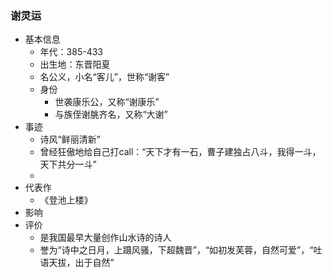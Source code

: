 ### 谢灵运
- 基本信息
	- 年代：385-433
	- 出生地：东晋阳夏
	- 名公义，小名“客儿”，世称“谢客”
	- 身份
		- 世袭康乐公，又称“谢康乐”
		- 与族侄谢朓齐名，又称“大谢”
- 事迹
	- 诗风“鲜丽清新”
	- 曾经狂傲地给自己打call：“天下才有一石，曹子建独占八斗，我得一斗，天下共分一斗”
	- 
- 代表作
	- 《登池上楼》
- 影响
- 评价
	- 是我国最早大量创作山水诗的诗人
	- 誉为“诗中之日月，上蹑风骚，下超魏晋”，“如初发芙蓉，自然可爱”，“吐语天拔，出于自然”